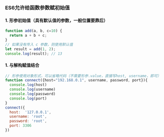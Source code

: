 ### ES6允许给函数参数赋初始值
#### 1. 形参初始值（具有默认值的参数，一般位置要靠后）
```js
function add(a, b, c=10) {
  return a + b + c;
}
// 如果没有传入 c 参数，则使用默认值
let result = add(1, 2);
console.log(result); // 13
```
#### 1. 与解构赋值结合
```js
// 形参使用对象形式，可以省略代码（不需要形参.value，直接写host, username，即可）
function connect({host="192.168.0.1", username, password, port}){
  console.log(host)
  console.log(username)
  console.log(password)
  console.log(port)
}
connect({
  host:  '127.0.0.1',
  username: 'root',
  password: 'root',
  port: 3306
})
```
<!--stackedit_data:
eyJoaXN0b3J5IjpbMjA5MTM4MzEyM119
-->